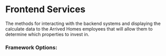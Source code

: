 # Frontend Services
The methods for interacting with the backend systems and displaying the calculate data to the Arrived Homes employees that will allow them to determine which properties to invest in.

### Framework Options:



